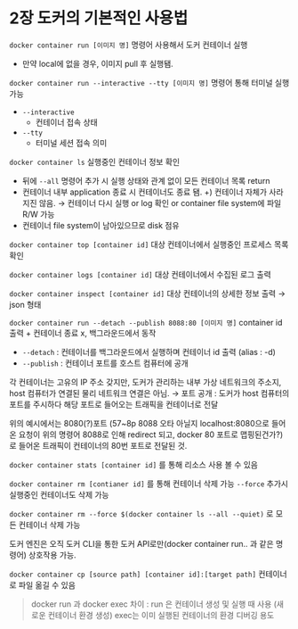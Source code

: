 # 2장 도커의 기본적인 사용법

`docker container run [이미지 명]` 명령어 사용해서 도커 컨테이너 실행
- 만약 local에 없을 경우, 이미지 pull 후 실행됌.  

`docker container run --interactive --tty [이미지 명]` 명령어 통해 터미널 실행 가능
- `--interactive`
  - 컨테이너 접속 상태
- `--tty`
  - 터미널 세션 접속 의미    
  

`docker container ls` 실행중인 컨테이너 정보 확인  
- 뒤에 `--all` 명령어 추가 시 실행 상태와 관계 없이 모든 컨테이너 목록 return  
- 컨테이너 내부 application 종료 시 컨테이너도 종료 됌. +) 컨테이너 자체가 사라지진 않음. → 컨테이너 다시 실행 or log 확인 or container file system에 파일 R/W 가능
- 컨테이너 file system이 남아있으므로 disk 점유  

`docker container top [container id]` 대상 컨테이너에서 실행중인 프로세스 목록 확인  

`docker container logs [container id]` 대상 컨테이너에서 수집된 로그 출력  

`docker container inspect [container id]` 대상 컨테이너의 상세한 정보 출력 → json 형태  

`docker container run --detach --publish 8088:80 [이미지 명]` container id 출력 + 컨테이너 종료 x, 백그라운드에서 동작  
- `--detach` : 컨테이너를 백그라운드에서 실행하며 컨테이너 id 출력 (alias : -d)
- `--publish` : 컨테이너 포트를 호스트 컴퓨터에 공개  

각 컨테이너는 고유의 IP 주소 갖지만, 도커가 관리하는 내부 가상 네트워크의 주소지, host 컴퓨터가 연결된 물리 네트워크 연결은 아님. → 포트 공개 : 도커가 host 컴퓨터의 포트를 주시하다 해당 포트로 들어오는 트래픽을 컨테이너로 전달

위의 예시에서는 8080(?)포트 (57~8p 8088 오타 아닐지 localhost:8080으로 들어온 요청이 위의 명령어 8088로 인해 redirect 되고, docker 80 포트로 맵핑된건가?)로 들어온 트래픽이 컨테이너의 80번 포트로 전달된 것.

`docker container stats [container id]` 를 통해 리소스 사용 볼 수 있음

`docker container rm [contianer id]` 를 통해 컨테이너 삭제 가능 `--force` 추가시 실행중인 컨테이너도 삭제 가능

`docker container rm --force $(docker container ls --all --quiet)` 로 모든 컨테이너 삭제 가능

도커 엔진은 오직 도커 CLI을 통한 도커 API로만(docker container run.. 과 같은 명령어) 상호작용 가능.

`docker container cp [source path] [container id]:[target path]` 컨테이너로 파일 옮길 수 있음

> docker run 과 docker exec 차이 : run 은 컨테이너 생성 및 실행 때 사용 (새로운 컨테이너 환경 생성) exec는 이미 실행된 컨테이너의 환경 디버깅 용도